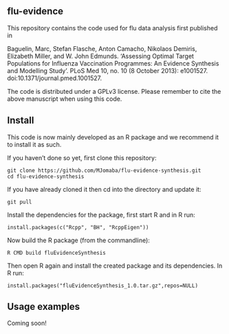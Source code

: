 ## flu-evidence

This repository contains the code used for flu data analysis first published in

Baguelin, Marc, Stefan Flasche, Anton Camacho, Nikolaos Demiris, Elizabeth Miller, and W. John Edmunds. ‘Assessing Optimal Target Populations for Influenza Vaccination Programmes: An Evidence Synthesis and Modelling Study’. PLoS Med 10, no. 10 (8 October 2013): e1001527. doi:10.1371/journal.pmed.1001527.

The code is distributed under a GPLv3 license. Please remember to cite the above manuscript when using this code.

## Install

This code is now mainly developed as an R package and we recommend it to install it as such.

If you haven’t done so yet, first clone this repository:

```
git clone https://github.com/MJomaba/flu-evidence-synthesis.git
cd flu-evidence-synthesis
```

If you have already cloned it then cd into the directory and update it:

```
git pull
```
Install the dependencies for the package, first start R and in R run:

```
install.packages(c("Rcpp", "BH", "RcppEigen"))
```

Now build the R package (from the commandline):

```
R CMD build fluEvidenceSynthesis
```

Then open R again and install the created package and its dependencies. In R run:

```
install.packages("fluEvidenceSynthesis_1.0.tar.gz",repos=NULL)
```

## Usage examples

Coming soon!
